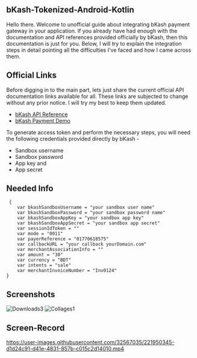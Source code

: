## bKash-Tokenized-Android-Kotlin

Hello there. Welcome to unofficial guide about integrating bKash payment gateway in your application. If you already have had enough with the documentation and API references provided officially by bKash, then this documentation is just for you. Below, I will try to explain the integration steps in detail pointing all the difficulties I've faced and how I came across them. 

## Official Links 
Before digging in to the main part, lets just share the current official API documentation links available for all. These links are subjected to change without any prior notice. I will try my best to keep them updated. 

* [bKash API Reference]( https://developer.bka.sh/v1.2.0-beta/reference)
* [bKash Payment Demo](https://merchantdemo.sandbox.bka.sh/frontend/checkout)

To generate access token and perform the necessary steps, you will need the following credentials provided directly by bKash -

- Sandbox username
- Sandbox password
- App key and
- App secret

## Needed Info
     {
        var bkashSandboxUsername = "your sandbox user name"
        var bkashSandboxPassword = "your sandbox password name"
        var bkashSandboxAppKey = "your sandbox app key"
        var bkashSandboxAppSecret = "your sandbox app secret"
        var sessionIdToken = ""
        var mode = "0011"
        var payerReference = "01770618575"
        var callbackURL = "your callback yourDomain.com"
        var merchantAssociationInfo = ""
        var amount = "30"
        var currency = "BDT"
        var intents = "sale"
        var merchantInvoiceNumber = "Inv0124"
    }

## Screenshots 
![Downloads3](https://user-images.githubusercontent.com/32567035/221949020-77786de8-ddac-4b6a-a356-f4255ab1460a.jpg)
![Collages1](https://user-images.githubusercontent.com/32567035/221949046-35eacb19-3afc-4d71-b523-868497ef3275.jpg)

## Screen-Record 
https://user-images.githubusercontent.com/32567035/221950345-d1d24c91-d41e-4831-857b-c015c2d14010.mp4



